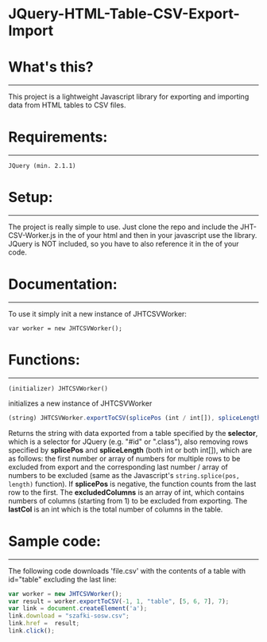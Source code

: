 # JQuery-HTML-Table-CSV-Export-Import

# What's this?
***
This project is a lightweight Javascript library for exporting and importing data from HTML tables to CSV files.

# Requirements:
***
`JQuery (min. 2.1.1)`

# Setup:
***
The project is really simple to use. Just clone the repo and include the JHT-CSV-Worker.js in the <head> of your html and then in your javascript use the library. JQuery is NOT included, so you have to also reference it in the <head> of your code.

# Documentation:
***
To use it simply init a new instance of JHTCSVWorker:

`var worker = new JHTCSVWorker();`

# Functions:
***
```javascipt
(initializer) JHTCSVWorker()
```
initializes a new instance of JHTCSVWorker

```javascript
(string) JHTCSVWorker.exportToCSV(splicePos (int / int[]), spliceLength (int / int[]), selector (string), excludedColumns (int[]), lastCol (int);
```

Returns the string with data exported from a table specified by the **selector**, which is a selector for JQuery (e.g. "#id" or ".class"), also removing rows specified by **splicePos** and **spliceLength** (both int or both int[]), which are as follows: the first number or array of numbers for multiple rows to be excluded from export and the corresponding last number / array of numbers to be excluded (same as the Javascript's `string.splice(pos, length)` function). If **splicePos** is negative, the function counts from the last row to the first. The **excludedColumns** is an array of int, which contains numbers of columns (starting from 1) to be excluded from exporting. The **lastCol** is an int which is the total number of columns in the table.

# Sample code:
***
The following code downloads 'file.csv' with the contents of a table with id="table" excluding the last line:

```javascript
var worker = new JHTCSVWorker();
var result = worker.exportToCSV(-1, 1, "table", [5, 6, 7], 7);
var link = document.createElement('a');
link.download = "szafki-sosw.csv";
link.href =  result;
link.click();
```

